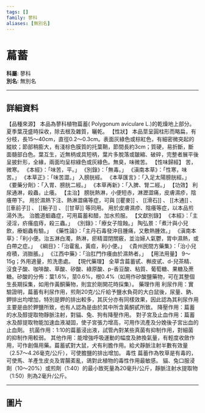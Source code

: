 ```yaml
---
tags: []
family: 蓼科
aliases: [無別名]
---
```


# 萹蓄

**科屬**: 蓼科  
**別名**: 無別名  

---

## 詳細資料
【品種來源】
本品為蓼科植物萹蓄(
Polygonum aviculare
L.)的乾燥地上部分。夏季葉茂盛時採收，除去根及雜質，曬乾。
【性狀】
本品莖呈圓柱形而略扁，有分枝，長15～40cm，直徑0.2～0.3cm。表面灰綠色或棕紅色，有細密微突起的縱紋；節部稍膨大，有淺棕色膜質的托葉鞘，節間長約3cm；質硬，易折斷，斷面髓部白色。葉互生，近無柄或具短柄，葉片多脫落或皺縮、破碎，完整者展平後呈披針形，全緣，兩面均呈棕綠色或灰綠色。無臭，味微苦。
【性味歸經】
苦，微寒。
《本經》：「味苦，平。」
《別錄》：「無毒。」
《滇南本草》：「性寒，味苦。」
《本草正》：「味苦澀。」
入膀胱經。
《本草匯言》：「入足太陽膀胱經。」
《要藥分劑》：「入胃、膀胱二經。」
《本草再新》：「入脾、腎二經。」
【功效】
利尿通淋，殺蟲，止癢。
【主治】
膀胱熱淋，小便短赤，淋瀝澀痛，皮膚濕疹，陰癢帶下。
用於濕熱下注、熱淋澀痛等症，可與 [[瞿麥]] 、 [[滑石]] 、 [[木通]] 、 [[車前子]] 、 [[梔子]] 、 [[甘草]] 等同用。
用於皮膚濕疹、陰癢等症，以本品煎湯外洗。
治膽道蛔蟲症，可用萹蓄和醋，加水煎服。
【文獻別錄】
《本經》：「主浸淫，疥瘙疽痔，殺三蟲。」
《別錄》：「療女子陰蝕。」
陶弘景：「煮汁與小兒飲，療蛔蟲有驗。」
《藥性論》：「主丹石毒發沖目腫痛，又敷熱腫效。」
《滇南本草》：「利小便。治五淋白濁，熱淋，瘀精澀閉關竅，並治婦人氣鬱，胃中濕熱，或白帶之症。」
《綱目》：「治霍亂，黃疸，利小便。」
《貴州民間方藥集》：「治小兒疳積，消臌脹。」
《江西中藥》：「治肛門作癢由於濕熱者。」
【用法用量】
9～15g；外用適量，煎洗患處。
【現代藥理】
全草含萹蓄甙、槲皮甙、d-兒茶精、沒食子酸、咖啡酸、草酸、矽酸、綠原酸、p-香豆酸、粘質、葡萄糖、果糖及蔗糖。矽酸的分佈：葉1.6%，莖0.6%，根0.4%（如用作矽酸鹽藥物，可在其整個生長期採集，如用作黃酮藥物，則宜於剛開花時採集）。
藥理作用
利尿作用：實驗證明，萹蓄有利尿作用，煎劑20克/公斤給予鹽水負荷的大白鼠後，尿量、鈉、鉀排出均增加，特別是鉀的排出較多，其灰分亦有同樣效果，因此認為其利尿作用主要是由於鉀鹽所致，也有人認為是由於其中所含黃酮甙所致。
降壓作用：萹蓄的水及醇提取物靜脈注射，對貓、兔、狗有降壓作用。
對子宮及止血作用：萹蓄水及醇提取物能加速血液凝固，使子宮張力增高，可用作流產及分娩後子宮出血的止血劑。
抗菌作用：1:10的萹蓄浸出液，試管內對某些真菌有抑制作用，對細菌的抑制作用較弱。
其他作用：能增強呼吸運動的幅度及肺換氣量，有輕度收斂作用，可作創傷用藥。萹蓄甙對大鼠，犬有利膽作用。給犬靜脈注射半數有效量（2.57～4.26毫克/公斤），可使膽鹽的排出增加。
毒性
萹蓄作為牧草是有毒的，可使馬、羊產生皮炎及胃腸紊亂，鴿對此植物的毒性作用最敏感。
貓、兔口服浸劑（10～20%）或煎劑（1:40）的最小致死量為20毫升/公斤，靜脈注射水提取物（1:50）則為2毫升/公斤。

---

## 圖片
